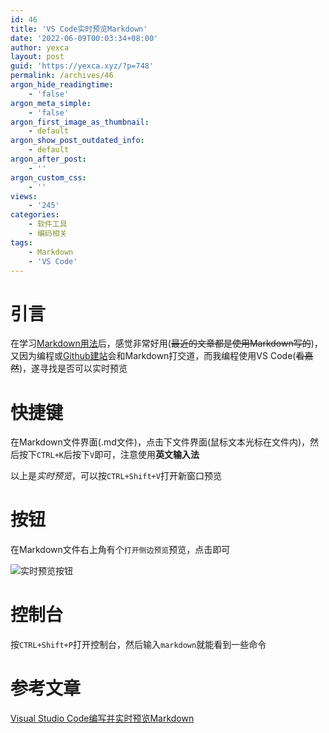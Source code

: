 ```yaml
---
id: 46
title: 'VS Code实时预览Markdown'
date: '2022-06-09T00:03:34+08:00'
author: yexca
layout: post
guid: 'https://yexca.xyz/?p=748'
permalink: /archives/46
argon_hide_readingtime:
    - 'false'
argon_meta_simple:
    - 'false'
argon_first_image_as_thumbnail:
    - default
argon_show_post_outdated_info:
    - default
argon_after_post:
    - ''
argon_custom_css:
    - ''
views:
    - '245'
categories:
    - 软件工具
    - 编码相关
tags:
    - Markdown
    - 'VS Code'
---
```


# 引言

在学习[Markdown用法](https://yexca.xyz/index.php/2022/05/28/markdown%e7%ae%80%e6%98%93%e5%85%a5%e9%97%a8%e5%ad%a6%e4%b9%a0%e7%ac%94%e8%ae%b0/)后，感觉非常好用(~~最近的文章都是使用Markdown写的~~)，又因为编程或[Github建站](https://yexca.xyz/index.php/2022/05/28/github-pages%e5%bb%ba%e7%ab%99%e5%8f%8a%e8%87%aa%e5%ae%9a%e4%b9%89%e5%9f%9f%e5%90%8d/)会和Markdown打交道，而我编程使用VS Code(~~看嘉然~~)，遂寻找是否可以实时预览

# 快捷键

在Markdown文件界面(.md文件)，点击下文件界面(鼠标文本光标在文件内)，然后按下`CTRL+K`后按下`V`即可，注意使用**英文输入法**

以上是*实时预览*，可以按`CTRL+Shift+V`打开新窗口预览

# 按钮

在Markdown文件右上角有个`打开侧边预览`预览，点击即可

![实时预览按钮](https://cdn.jsdelivr.net/gh/yexca/picx-images-hosting@master/2022/06-VsCode-嘉然/image.2x0ji2pjqik0.webp)

# 控制台

按`CTRL+Shift+P`打开控制台，然后输入`markdown`就能看到一些命令

# 参考文章

[Visual Studio Code编写并实时预览Markdown](https://blog.csdn.net/supergao222/article/details/78596704)